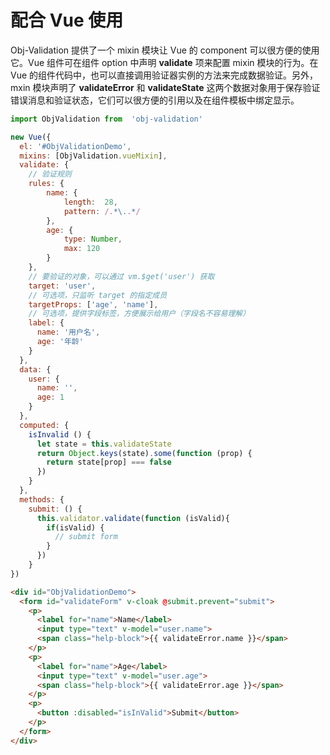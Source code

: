 # 配合 Vue 使用
Obj-Validation 提供了一个 mixin 模块让 Vue 的 component 可以很方便的使用它。Vue 组件可在组件 option 中声明 **validate** 项来配置 mixin 模块的行为。在 Vue 的组件代码中，也可以直接调用验证器实例的方法来完成数据验证。另外，mxin 模块声明了 **validateError** 和 **validateState** 这两个数据对象用于保存验证错误消息和验证状态，它们可以很方便的引用以及在组件模板中绑定显示。

```javascript
import ObjValidation from  'obj-validation'

new Vue({
  el: '#ObjValidationDemo',
  mixins: [ObjValidation.vueMixin],
  validate: {
    // 验证规则
    rules: {
        name: {
            length:  28,
            pattern: /.*\..*/
        },
        age: {
            type: Number,
            max: 120
        }
    },
    // 要验证的对象，可以通过 vm.$get('user') 获取
    target: 'user',
    // 可选项，只监听 target 的指定成员
    targetProps: ['age', 'name'],
    // 可选项，提供字段标签，方便展示给用户（字段名不容易理解）
    label: {
      name: '用户名',
      age: '年龄'
    }
  },
  data: {
    user: {
      name: '',
      age: 1
    }
  },
  computed: {
    isInvalid () {
      let state = this.validateState
      return Object.keys(state).some(function (prop) {
        return state[prop] === false
      })
    }
  },
  methods: {
    submit: () {
      this.validator.validate(function (isValid){
        if(isValid) {
          // submit form
        }
      })
    }
})
```

```html
<div id="ObjValidationDemo">
  <form id="validateForm" v-cloak @submit.prevent="submit">
    <p>
      <label for="name">Name</label>
      <input type="text" v-model="user.name">
      <span class="help-block">{{ validateError.name }}</span>
    </p>
    <p>
      <label for="name">Age</label>
      <input type="text" v-model="user.age">
      <span class="help-block">{{ validateError.age }}</span>
    </p>
    <p>
      <button :disabled="isInValid">Submit</button>
    </p>
  </form>
</div>
```

